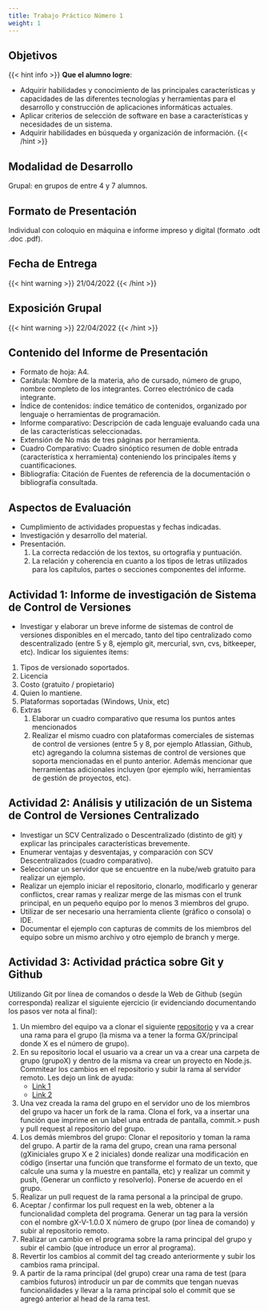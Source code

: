 ```yaml
---
title: Trabajo Práctico Número 1
weight: 1
---
```


## Objetivos

{{< hint info >}}
**Que el alumno logre**:

- Adquirir habilidades y conocimiento de las principales características y capacidades de las diferentes tecnologías y herramientas para el desarrollo y construcción de aplicaciones informáticas actuales.
- Aplicar criterios de selección de software en base a características y necesidades de un sistema.
- Adquirir habilidades en búsqueda y organización de información.
  {{< /hint >}}

## Modalidad de Desarrollo

Grupal: en grupos de entre 4 y 7 alumnos.

## Formato de Presentación

Individual con coloquio en máquina e informe impreso y digital (formato .odt .doc .pdf).

## Fecha de Entrega

{{< hint warning >}}
21/04/2022
{{< /hint >}}

## Exposición Grupal

{{< hint warning >}}
22/04/2022
{{< /hint >}}

## Contenido del Informe de Presentación

- Formato de hoja: A4.
- Carátula: Nombre de la materia, año de cursado, número de grupo, nombre completo de los integrantes. Correo electrónico de cada integrante.
- Índice de contenidos: índice temático de contenidos, organizado por lenguaje o herramientas de programación.
- Informe comparativo: Descripción de cada lenguaje evaluando cada una de las características seleccionadas.
- Extensión de No más de tres páginas por herramienta.
- Cuadro Comparativo: Cuadro sinóptico resumen de doble entrada (característica x herramienta) conteniendo los principales ítems y cuantificaciones.
- Bibliografía: Citación de Fuentes de referencia de la documentación o bibliografía consultada.

## Aspectos de Evaluación

- Cumplimiento de actividades propuestas y fechas indicadas.
- Investigación y desarrollo del material.
- Presentación.
  1. La correcta redacción de los textos, su ortografía y puntuación.
  2. La relación y coherencia en cuanto a los tipos de letras utilizados para los capítulos, partes o secciones componentes del informe.

## Actividad 1: Informe de investigación de Sistema de Control de Versiones

- Investigar y elaborar un breve informe de sistemas de control de versiones disponibles en el mercado, tanto del tipo centralizado como descentralizado (entre 5 y 8, ejemplo git, mercurial, svn, cvs, bitkeeper, etc). Indicar los siguientes ítems:

1. Tipos de versionado soportados.
2. Licencia
3. Costo (gratuito / propietario)
4. Quien lo mantiene.
5. Plataformas soportadas (Windows, Unix, etc)
6. Extras
   1. Elaborar un cuadro comparativo que resuma los puntos antes mencionados
   2. Realizar el mismo cuadro con plataformas comerciales de sistemas de control de versiones (entre 5 y 8, por ejemplo Atlassian, Github, etc) agregando la columna sistemas de control de versiones que soporta mencionadas en el punto anterior. Además mencionar que herramientas adicionales incluyen (por ejemplo wiki, herramientas de gestión de proyectos, etc).

## Actividad 2: Análisis y utilización de un Sistema de Control de Versiones Centralizado

- Investigar un SCV Centralizado o Descentralizado (distinto de git) y explicar las principales características brevemente.
- Enumerar ventajas y desventajas, y comparación con SCV Descentralizados (cuadro comparativo).
- Seleccionar un servidor que se encuentre en la nube/web gratuito para realizar un ejemplo.
- Realizar un ejemplo iniciar el repositorio, clonarlo, modificarlo y generar conflictos, crear ramas y realizar merge de las mismas con el trunk principal, en un pequeño equipo por lo menos 3 miembros del grupo.
- Utilizar de ser necesario una herramienta cliente (gráfico o consola) o IDE.
- Documentar el ejemplo con capturas de commits de los miembros del equipo sobre un mismo archivo y otro ejemplo de branch y merge.

## Actividad 3: Actividad práctica sobre Git y Github

Utilizando Git por línea de comandos o desde la Web de Github (según corresponda) realizar el siguiente ejercicio (ir evidenciando documentando los pasos ver nota al final):

1. Un miembro del equipo va a clonar el siguiente [repositorio](https://github.com/FRRe-DACS/2022-TP1-GIT) y va a crear una rama para el grupo (la misma va a tener la forma GX/principal donde X es el número de grupo).
2. En su repositorio local el usuario va a crear un va a crear una carpeta de grupo (grupoX) y dentro de la misma va crear un proyecto en Node.js. Commitear los cambios en el repositorio y subir la rama al servidor remoto. Les dejo un link de ayuda:
   - [Link 1](https://www.tutorialspoint.com/nodejs/nodejs_first_application.htm)
   - [Link 2](https://expressjs.com/en/starter/hello-world.html)
3. Una vez creada la rama del grupo en el servidor uno de los miembros del grupo va hacer un fork de la rama. Clona el fork, va a insertar una función que imprime en un label una entrada de pantalla, commit.> push y pull request al repositorio del grupo.
4. Los demás miembros del grupo: Clonar el repositorio y toman la rama del grupo. A partir de la rama del grupo, crean una rama personal (gXiniciales grupo X e 2 iniciales) donde realizar una modificación en código (insertar una función que transforme el formato de un texto, que calcule una suma y la muestre en pantalla, etc) y realizar un commit y push, (Generar un conflicto y resolverlo). Ponerse de acuerdo en el grupo.
5. Realizar un pull request de la rama personal a la principal de grupo.
6. Aceptar / confirmar los pull request en la web, obtener a la funcionalidad completa del programa. Generar un tag para la versión con el nombre gX-V-1.0.0 X número de grupo (por línea de comando) y subir al repositorio remoto.
7. Realizar un cambio en el programa sobre la rama principal del grupo y subir el cambio (que introduce un error al programa).
8. Revertir los cambios al commit del tag creado anteriormente y subir los cambios rama principal.
9. A partir de la rama principal (del grupo) crear una rama de test (para cambios futuros) introducir un par de commits que tengan nuevas funcionalidades y llevar a la rama principal solo el commit que se agregó anterior al head de la rama test.  
